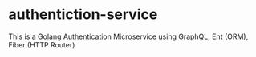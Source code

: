# authentiction-service
This is a Golang Authentication Microservice using GraphQL, Ent (ORM), Fiber (HTTP Router)
